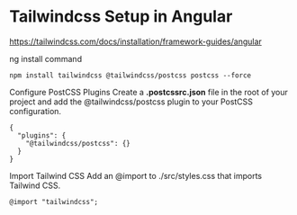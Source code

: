 # Tailwindcss Setup in Angular

https://tailwindcss.com/docs/installation/framework-guides/angular


ng install command 
```
npm install tailwindcss @tailwindcss/postcss postcss --force
```

Configure PostCSS Plugins
Create a **.postcssrc.json** file in the root of your project and add the @tailwindcss/postcss plugin to your PostCSS configuration.
```
{
  "plugins": {
    "@tailwindcss/postcss": {}
  }
}
```

Import Tailwind CSS
Add an @import to ./src/styles.css that imports Tailwind CSS.
```
@import "tailwindcss";
```